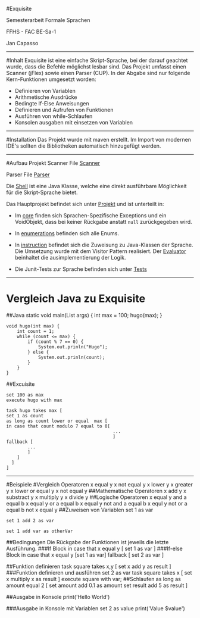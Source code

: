 #Exquisite

Semesterarbeit Formale Sprachen

FFHS - FAC BE-Sa-1

Jan Capasso


---
#Inhalt
Exquisite ist eine einfache Skript-Sprache, bei der darauf geachtet wurde, dass die Befehle möglichst lesbar sind.
Das Projekt umfasst einen Scanner (jFlex) sowie einen Parser (CUP). In der Abgabe sind nur 
folgende Kern-Funktionen umgesetzt worden:
- Definieren von Variablen
- Arithmetische Ausdrücke
- Bedingte If-Else Anweisungen
- Definieren und Aufrufen von Funktionen
- Ausführen von while-Schlaufen
- Konsolen ausgaben mit einsetzen von Variablen

---

#Installation
Das Projekt wurde mit maven erstellt. Im Import von modernen IDE's sollten die Bibliotheken automatisch hinzugefügt werden.

---

#Aufbau Projekt
Scanner File [Scanner](./src/main/jflex/grammer.flex)

Parser File [Parser](./src/main/cup/grammer.cup)

Die [Shell](./src/main/java/Shell.java) ist eine Java Klasse, welche eine direkt ausführbare Möglichkeit für die Skript-Sprache bietet.

Das Hauptprojekt befindet sich unter  [Projekt](./src/main/java) und ist unterteilt in:
- Im [core](./src/main/java/core) finden sich Sprachen-Spezifische Exceptions und ein VoidObjekt, dass bei keiner Rückgabe 
anstatt ``null`` zurückgegeben wird.
- In [enumerations](./src/main/java/enumeration) befinden sich alle Enums.
- In [instruction](./src/main/java/instruction) befindet sich die Zuweisung zu Java-Klassen der Sprache. Die Umsetzung wurde mit dem Visitor Pattern realisiert. Der [Evaluator](./src/main/java/Evaluator.java) beinhaltet die ausimplementierung der Logik.

- Die Junit-Tests zur Sprache befinden sich unter
[Tests](./src/test)

---
# Vergleich Java zu Exquisite
##Java
    static void main(List<String> args) {
        int max = 100;
        hugo(max);
    }

    void hugo(int max) {
        int count = 1;
        while (count <= max) {
            if (count % 7 == 0) {
                System.out.prinln("Hugo");
            } else {
                System.out.prinln(count);
            }
        }
    }

##Excuisite

    set 100 as max
    execute hugo with max

    task hugo takes max [
    set 1 as count
    as long as count lower or equal  max [
    in case that count modulo 7 equal to 0[
                                            ...
                                            ]
    fallback [
            ...
            ]
        ]
      ]
    ]
---
#Beispiele
#Vergleich Operatoren
    x equal y
    x not equal y
    x lower y
    x greater y
    x lower or equal y
    x not equal y
##Mathematische Operatoren
    x add y
    x substract y
    x multiply y
    x divide y
##Logische Operatoren
    x equal y and a equal b
    x equal y or a equal b
    x equal y not and a equal b x equl y not or a equal b not x equal y
##Zuweisen von Variablen
    set 1 as var 

    set 1 add 2 as var

    set 1 add var as otherVar

##Bedingungen
Die Rückgabe der Funktionen ist jeweils die letzte Ausführung.
###If Block
    in case that x equal y [ set 1 as var ]
###If-else Block
    in case that x equal y [set 1 as var] fallback [ set 2 as var ]

##Funktion definieren
    task square takes x,y [ set x add y as result ]
###Funktion definieren und ausführen
    set 2 as var
    task square takes x [ set x multiply x as result ] execute square with var;
##Schlaufen
    as long as amount equal 2 [
        set amount add 0.1 as amount
        set result add 5 as result
        ]

##Ausgabe in Konsole
    print('Hello World')

###Ausgabe in Konsole mit Variablen
    set 2 as value
    print('Value $value')
